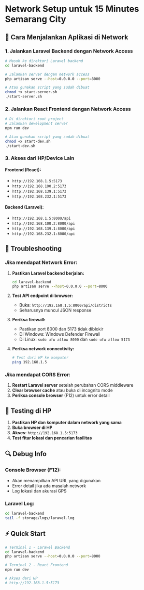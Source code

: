 # Network Setup untuk 15 Minutes Semarang City

## 🚀 Cara Menjalankan Aplikasi di Network

### 1. Jalankan Laravel Backend dengan Network Access

```bash
# Masuk ke direktori Laravel backend
cd laravel-backend

# Jalankan server dengan network access
php artisan serve --host=0.0.0.0 --port=8000

# Atau gunakan script yang sudah dibuat
chmod +x start-server.sh
./start-server.sh
```

### 2. Jalankan React Frontend dengan Network Access

```bash
# Di direktori root project
# Jalankan development server
npm run dev

# Atau gunakan script yang sudah dibuat
chmod +x start-dev.sh
./start-dev.sh
```

### 3. Akses dari HP/Device Lain

#### Frontend (React):

- `http://192.168.1.5:5173`
- `http://192.168.100.2:5173`
- `http://192.168.139.1:5173`
- `http://192.168.232.1:5173`

#### Backend (Laravel):

- `http://192.168.1.5:8000/api`
- `http://192.168.100.2:8000/api`
- `http://192.168.139.1:8000/api`
- `http://192.168.232.1:8000/api`

## 🔧 Troubleshooting

### Jika mendapat Network Error:

1. **Pastikan Laravel backend berjalan:**

   ```bash
   cd laravel-backend
   php artisan serve --host=0.0.0.0 --port=8000
   ```

2. **Test API endpoint di browser:**

   - Buka: `http://192.168.1.5:8000/api/districts`
   - Seharusnya muncul JSON response

3. **Periksa firewall:**

   - Pastikan port 8000 dan 5173 tidak diblokir
   - Di Windows: Windows Defender Firewall
   - Di Linux: `sudo ufw allow 8000` dan `sudo ufw allow 5173`

4. **Periksa network connectivity:**
   ```bash
   # Test dari HP ke komputer
   ping 192.168.1.5
   ```

### Jika mendapat CORS Error:

1. **Restart Laravel server** setelah perubahan CORS middleware
2. **Clear browser cache** atau buka di incognito mode
3. **Periksa console browser** (F12) untuk error detail

## 📱 Testing di HP

1. **Pastikan HP dan komputer dalam network yang sama**
2. **Buka browser di HP**
3. **Akses:** `http://192.168.1.5:5173`
4. **Test fitur lokasi dan pencarian fasilitas**

## 🔍 Debug Info

### Console Browser (F12):

- Akan menampilkan API URL yang digunakan
- Error detail jika ada masalah network
- Log lokasi dan akurasi GPS

### Laravel Log:

```bash
cd laravel-backend
tail -f storage/logs/laravel.log
```

## ⚡ Quick Start

```bash
# Terminal 1 - Laravel Backend
cd laravel-backend
php artisan serve --host=0.0.0.0 --port=8000

# Terminal 2 - React Frontend
npm run dev

# Akses dari HP
# http://192.168.1.5:5173
```
